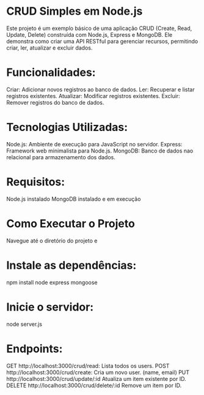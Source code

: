 # CRUD Simples em Node.js
Este projeto é um exemplo básico de uma aplicação CRUD (Create, Read, Update, Delete) construída com Node.js, Express e MongoDB. Ele demonstra como criar uma API RESTful para gerenciar recursos, permitindo criar, ler, atualizar e excluir dados.

# Funcionalidades:
Criar: Adicionar novos registros ao banco de dados.
Ler: Recuperar e listar registros existentes.
Atualizar: Modificar registros existentes.
Excluir: Remover registros do banco de dados.

# Tecnologias Utilizadas:
Node.js: Ambiente de execução para JavaScript no servidor.
Express: Framework web minimalista para Node.js.
MongoDB: Banco de dados nao relacional para armazenamento dos dados.

# Requisitos:
Node.js instalado
MongoDB instalado e em execução

# Como Executar o Projeto

Navegue até o diretório do projeto e 

# Instale as dependências:
npm install node express mongoose

# Inicie o servidor:
node server.js

# Endpoints:

GET http://localhost:3000/crud/read: Lista todos os users.
POST http://localhost:3000/crud/create: Cria um novo user. (name, email)
PUT http://localhost:3000/crud/update/:id Atualiza um item existente por ID.
DELETE http://localhost:3000/crud/delete/:id Remove um item por ID.